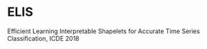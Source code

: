 # ELIS
Efficient Learning Interpretable Shapelets for Accurate Time Series Classification, ICDE 2018
